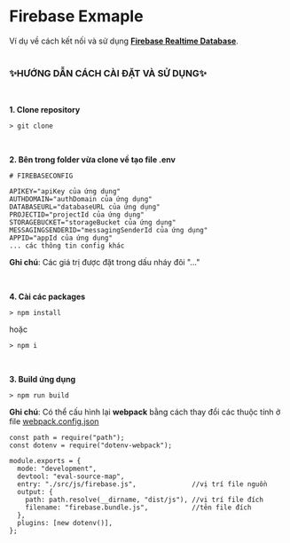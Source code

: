 # **Firebase Exmaple**

Ví dụ về cách kết nối và sử dụng [**Firebase Realtime Database**](https://firebase.google.com/docs/database).
<br>
<br>

### **✨HƯỚNG DẪN CÁCH CÀI ĐẶT VÀ SỬ DỤNG✨**

<br>

**1. Clone repository**<br>

```
> git clone
```

<br>

**2. Bên trong folder vừa clone về tạo file .env**<br>

```
# FIREBASECONFIG

APIKEY="apiKey của ứng dụng"
AUTHDOMAIN="authDomain của ứng dụng"
DATABASEURL="databaseURL của ứng dụng"
PROJECTID="projectId của ứng dụng"
STORAGEBUCKET="storageBucket của ứng dụng"
MESSAGINGSENDERID="messagingSenderId của ứng dụng"
APPID="appId của ứng dụng"
... các thông tin config khác
```

**Ghi chú**: Các giá trị được đặt trong dấu nháy đôi "..."

<br>

**4. Cài các packages<br>**

```
> npm install
```

hoặc

```
> npm i
```

<br>

**3. Build ứng dụng<br>**

```
> npm run build
```

**Ghi chú**: Có thể cấu hình lại **webpack** bằng cách thay đổi các thuộc tính ở file [webpack.config.json](./webpack.config.js)

```
const path = require("path");
const dotenv = require("dotenv-webpack");

module.exports = {
  mode: "development",
  devtool: "eval-source-map",
  entry: "./src/js/firebase.js",              //vị trí file nguồn
  output: {
    path: path.resolve(__dirname, "dist/js"), //vị trí file đích
    filename: "firebase.bundle.js",           //tên file đích
  },
  plugins: [new dotenv()],
};

```
